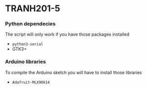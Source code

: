 # TRANH201-5
### Python dependecies
The script will only work if you have those packages installed 
 - `python3-serial`
 - GTK3+

### Arduino libraries
To compile the Arduino sketch you will have to install those libraries
 - `Adafruit-MLX90614` 

